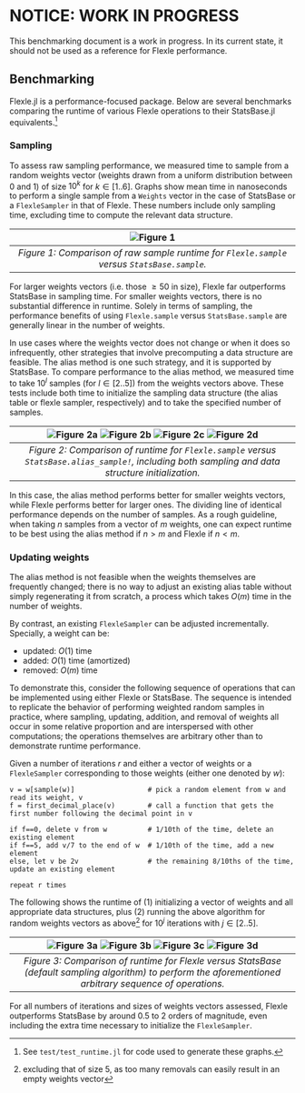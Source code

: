 # NOTICE: WORK IN PROGRESS

This benchmarking document is a work in progress. In its current state, it should not be used as a reference
for Flexle performance.

## Benchmarking

Flexle.jl is a performance-focused package. Below are several benchmarks comparing the runtime of various
Flexle operations to their StatsBase.jl equivalents.[^3]

[^3]: See `test/test_runtime.jl` for code used to generate these graphs.

### Sampling

To assess raw sampling performance, we measured time to sample from a random weights vector (weights drawn
from a uniform distribution between 0 and 1) of size $10^k$ for $k \in [1 .. 6]$. Graphs show mean time in nanoseconds to perform a single
sample from a `Weights` vector in the case of StatsBase or a `FlexleSampler` in that of Flexle. These numbers
include only sampling time, excluding time to compute the relevant data structure.

| ![Figure 1](docs/assets/01_compare_sampling.png) |
|:--:|
|*Figure 1: Comparison of raw sample runtime for `Flexle.sample` versus `StatsBase.sample`.* |

For larger weights vectors (i.e. those $\geq 50$ in size), Flexle far outperforms StatsBase in sampling time.
For smaller weights vectors, there is no substantial difference in runtime. Solely in terms of sampling,
the performance benefits of using `Flexle.sample` versus `StatsBase.sample` are generally linear in the number
of weights.

In use cases where the weights vector does not change or when it does so infrequently, other strategies that
involve precomputing a data structure are feasible. The alias method is one such strategy, and it is supported
by StatsBase. To compare performance to the alias method, we measured time to take $10^l$ samples (for
$l \in [2 .. 5]$) from the weights vectors above. These tests include both time to initialize the sampling data
structure (the alias table or flexle sampler, respectively) and to take the specified number of samples.

| ![Figure 2a](docs/assets/02_compare_sampling_alias_100.png) ![Figure 2b](docs/assets/02_compare_sampling_alias_1000.png) ![Figure 2c](docs/assets/02_compare_sampling_alias_10000.png) ![Figure 2d](docs/assets/02_compare_sampling_alias_100000.png) |
|:--:|
|*Figure 2: Comparison of runtime for `Flexle.sample` versus `StatsBase.alias_sample!`, including both sampling and data structure initialization.* |

In this case, the alias method performs better for smaller weights vectors, while Flexle performs better for
larger ones. The dividing line of identical performance depends on the number of samples. As a rough guideline,
when taking $n$ samples from a vector of $m$ weights, one can expect runtime to be best using the alias method
if $n > m$ and Flexle if $n < m$.

### Updating weights

The alias method is not feasible when the weights themselves are frequently changed; there is no way to adjust an
existing alias table without simply regenerating it from scratch, a process which takes $O(m)$ time in the number
of weights.

By contrast, an existing `FlexleSampler` can be adjusted incrementally. Specially, a weight can be:
- updated: $O(1)$ time
- added: $O(1)$ time (amortized)
- removed: $O(m)$ time

To demonstrate this, consider the following sequence of operations that can be implemented using either Flexle
or StatsBase. The sequence is intended to replicate the behavior of performing weighted random samples in practice,
where sampling, updating, addition, and removal of weights all occur in some relative proportion and are interspersed
with other computations; the operations themselves are arbitrary other than to demonstrate runtime performance.

Given a number of iterations $r$ and either a vector of weights or a `FlexleSampler` corresponding to those weights
(either one denoted by $w$):
```
v = w[sample(w)]                  # pick a random element from w and read its weight, v
f = first_decimal_place(v)        # call a function that gets the first number following the decimal point in v

if f==0, delete v from w          # 1/10th of the time, delete an existing element
if f==5, add v/7 to the end of w  # 1/10th of the time, add a new element
else, let v be 2v                 # the remaining 8/10ths of the time, update an existing element

repeat r times
```

The following shows the runtime of (1) initializing a vector of weights and all appropriate data structures, plus
(2) running the above algorithm for random weights vectors as above[^4] for $10^j$ iterations with $j \in [2 .. 5]$.

| ![Figure 3a](docs/assets/03_compare_ops_1000.png) ![Figure 3b](docs/assets/03_compare_ops_10000.png) ![Figure 3c](docs/assets/03_compare_ops_100000.png) ![Figure 3d](docs/assets/03_compare_ops_1000000.png) |
|:--:|
|*Figure 3: Comparison of runtime for Flexle versus StatsBase (default sampling algorithm) to perform the aforementioned arbitrary sequence of operations.* |

For all numbers of iterations and sizes of weights vectors assessed, Flexle outperforms StatsBase by around 0.5 to
2 orders of magnitude, even including the extra time necessary to initialize the `FlexleSampler`.

[^4]: excluding that of size $5$, as too many removals can easily result in an empty weights vector

